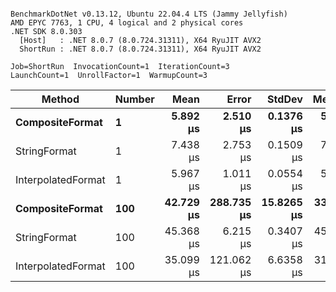 ```

BenchmarkDotNet v0.13.12, Ubuntu 22.04.4 LTS (Jammy Jellyfish)
AMD EPYC 7763, 1 CPU, 4 logical and 2 physical cores
.NET SDK 8.0.303
  [Host]   : .NET 8.0.7 (8.0.724.31311), X64 RyuJIT AVX2
  ShortRun : .NET 8.0.7 (8.0.724.31311), X64 RyuJIT AVX2

Job=ShortRun  InvocationCount=1  IterationCount=3  
LaunchCount=1  UnrollFactor=1  WarmupCount=3  

```
| Method             | Number | Mean      | Error      | StdDev     | Median    | Min       | Max       | Allocated |
|------------------- |------- |----------:|-----------:|-----------:|----------:|----------:|----------:|----------:|
| **CompositeFormat**    | **1**      |  **5.892 μs** |   **2.510 μs** |  **0.1376 μs** |  **5.861 μs** |  **5.772 μs** |  **6.042 μs** |     **872 B** |
| StringFormat       | 1      |  7.438 μs |   2.753 μs |  0.1509 μs |  7.425 μs |  7.294 μs |  7.595 μs |     896 B |
| InterpolatedFormat | 1      |  5.967 μs |   1.011 μs |  0.0554 μs |  5.941 μs |  5.930 μs |  6.031 μs |     872 B |
| **CompositeFormat**    | **100**    | **42.729 μs** | **288.735 μs** | **15.8265 μs** | **33.672 μs** | **33.512 μs** | **61.004 μs** |   **14336 B** |
| StringFormat       | 100    | 45.368 μs |   6.215 μs |  0.3407 μs | 45.355 μs | 45.034 μs | 45.715 μs |   16736 B |
| InterpolatedFormat | 100    | 35.099 μs | 121.062 μs |  6.6358 μs | 31.378 μs | 31.159 μs | 42.761 μs |   14336 B |
